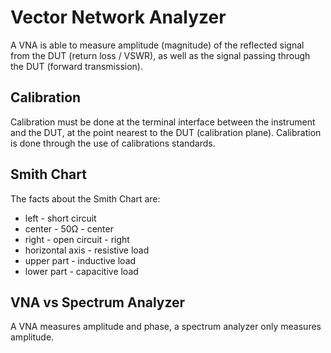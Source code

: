 # Vector Network Analyzer

A VNA is able to measure amplitude (magnitude) of the reflected signal from the DUT (return loss / VSWR),
as well as the signal passing through the DUT (forward transmission).


## Calibration

Calibration must be done at the terminal interface between the instrument and the DUT,
at the point nearest to the DUT (calibration plane).
Calibration is done through the use of calibrations standards.


## Smith Chart

The facts about the Smith Chart are:

- left - short circuit
- center - 50Ω - center
- right - open circuit - right
- horizontal axis - resistive load
- upper part - inductive load
- lower part - capacitive load


## VNA vs Spectrum Analyzer

A VNA measures amplitude and phase, a spectrum analyzer only measures amplitude.

